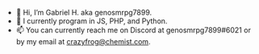 - 👋 Hi, I’m Gabriel H. aka genosmrpg7899.
- 🌱 I currently program in JS, PHP, and Python.
- 📫 You can currently reach me on Discord at genosmrpg7899#6021 or by my email at crazyfrog@chemist.com.
